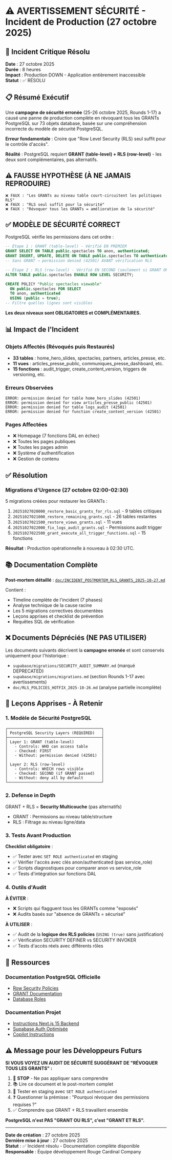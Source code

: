 # ⚠️ AVERTISSEMENT SÉCURITÉ - Incident de Production (27 octobre 2025)

## 🚨 Incident Critique Résolu

**Date** : 27 octobre 2025  
**Durée** : 8 heures  
**Impact** : Production DOWN - Application entièrement inaccessible  
**Statut** : ✅ RÉSOLU  

## 📋 Résumé Exécutif

Une **campagne de sécurité erronée** (25-26 octobre 2025, Rounds 1-17) a causé une panne de production complète en révoquant tous les GRANTs PostgreSQL sur 73 objets database, basée sur une compréhension incorrecte du modèle de sécurité PostgreSQL.

**Erreur fondamentale** : Croire que "Row Level Security (RLS) seul suffit pour le contrôle d'accès".

**Réalité** : PostgreSQL requiert **GRANT (table-level) + RLS (row-level)** - les deux sont complémentaires, pas alternatifs.

## ⚠️ FAUSSE HYPOTHÈSE (À NE JAMAIS REPRODUIRE)

```
❌ FAUX : "Les GRANTs au niveau table court-circuitent les politiques RLS"
❌ FAUX : "RLS seul suffit pour la sécurité"
❌ FAUX : "Révoquer tous les GRANTs = amélioration de la sécurité"
```

## ✅ MODÈLE DE SÉCURITÉ CORRECT

PostgreSQL vérifie les permissions dans cet ordre :

```sql
-- Étape 1 : GRANT (table-level) - Vérifié EN PREMIER
GRANT SELECT ON TABLE public.spectacles TO anon, authenticated;
GRANT INSERT, UPDATE, DELETE ON TABLE public.spectacles TO authenticated;
-- Sans GRANT → permission denied (42501) AVANT vérification RLS

-- Étape 2 : RLS (row-level) - Vérifié EN SECOND (seulement si GRANT OK)
ALTER TABLE public.spectacles ENABLE ROW LEVEL SECURITY;

CREATE POLICY "Public spectacles viewable"
  ON public.spectacles FOR SELECT
  TO anon, authenticated
  USING (public = true);
-- Filtre quelles lignes sont visibles
```

**Les deux niveaux sont OBLIGATOIRES et COMPLÉMENTAIRES.**

## 📊 Impact de l'Incident

### Objets Affectés (Révoqués puis Restaurés)

- **33 tables** : home_hero_slides, spectacles, partners, articles_presse, etc.
- **11 vues** : articles_presse_public, communiques_presse_dashboard, etc.
- **15 fonctions** : audit_trigger, create_content_version, triggers de versioning, etc.

### Erreurs Observées

```
ERROR: permission denied for table home_hero_slides (42501)
ERROR: permission denied for view articles_presse_public (42501)
ERROR: permission denied for table logs_audit (42501)
ERROR: permission denied for function create_content_version (42501)
```

### Pages Affectées

- ❌ Homepage (7 fonctions DAL en échec)
- ❌ Toutes les pages publiques
- ❌ Toutes les pages admin
- ❌ Système d'authentification
- ❌ Gestion de contenu

## ✅ Résolution

### Migrations d'Urgence (27 octobre 02:00-02:30)

5 migrations créées pour restaurer les GRANTs :

1. `20251027020000_restore_basic_grants_for_rls.sql` - 9 tables critiques
2. `20251027021000_restore_remaining_grants.sql` - 26 tables restantes
3. `20251027021500_restore_views_grants.sql` - 11 vues
4. `20251027022000_fix_logs_audit_grants.sql` - Permissions audit trigger
5. `20251027022500_grant_execute_all_trigger_functions.sql` - 15 fonctions

**Résultat** : Production opérationnelle à nouveau à 02:30 UTC.

## 📚 Documentation Complète

**Post-mortem détaillé** : [`doc/INCIDENT_POSTMORTEM_RLS_GRANTS_2025-10-27.md`](./doc/INCIDENT_POSTMORTEM_RLS_GRANTS_2025-10-27.md)

Contient :

- Timeline complète de l'incident (7 phases)
- Analyse technique de la cause racine
- Les 5 migrations correctives documentées
- Leçons apprises et checklist de prévention
- Requêtes SQL de vérification

## ❌ Documents Dépréciés (NE PAS UTILISER)

Les documents suivants décrivent la **campagne erronée** et sont conservés uniquement pour l'historique :

- `supabase/migrations/SECURITY_AUDIT_SUMMARY.md` (marqué DEPRECATED)
- `supabase/migrations/migrations.md` (section Rounds 1-17 avec avertissements)
- `doc/RLS_POLICIES_HOTFIX_2025-10-26.md` (analyse partielle incomplète)

## 🎯 Leçons Apprises - À Retenir

### 1. Modèle de Sécurité PostgreSQL

```
┌─────────────────────────────────────────┐
│ PostgreSQL Security Layers (REQUIRED)   │
├─────────────────────────────────────────┤
│ Layer 1: GRANT (table-level)            │
│   - Controls: WHO can access table      │
│   - Checked: FIRST                      │
│   - Without: permission denied (42501)  │
│                                         │
│ Layer 2: RLS (row-level)                │
│   - Controls: WHICH rows visible        │
│   - Checked: SECOND (if GRANT passed)   │
│   - Without: deny all by default        │
└─────────────────────────────────────────┘
```

### 2. Defense in Depth

GRANT + RLS = **Security Multicouche** (pas alternatifs)

- GRANT : Permissions au niveau table/structure
- RLS : Filtrage au niveau ligne/data

### 3. Tests Avant Production

**Checklist obligatoire** :

- ✅ Tester avec `SET ROLE authenticated` en staging
- ✅ Vérifier l'accès avec clés anon/authenticated (pas service_role)
- ✅ Scripts diagnostiques pour comparer anon vs service_role
- ✅ Tests d'intégration sur fonctions DAL

### 4. Outils d'Audit

**À ÉVITER** :

- ❌ Scripts qui flagguent tous les GRANTs comme "exposés"
- ❌ Audits basés sur "absence de GRANTs = sécurisé"

**À UTILISER** :

- ✅ Audit de la **logique des RLS policies** (`USING (true)` sans justification)
- ✅ Vérification SECURITY DEFINER vs SECURITY INVOKER
- ✅ Tests d'accès réels avec différents rôles

## 🔗 Ressources

### Documentation PostgreSQL Officielle

- [Row Security Policies](https://www.postgresql.org/docs/current/ddl-rowsecurity.html)
- [GRANT Documentation](https://www.postgresql.org/docs/current/sql-grant.html)
- [Database Roles](https://www.postgresql.org/docs/current/user-manag.html)

### Documentation Projet

- [Instructions Next.js 15 Backend](./.github/instructions/nextjs15-backend-with-supabase.instructions.md)
- [Supabase Auth Optimisée](./.github/instructions/nextjs-supabase-auth-2025.instructions.md)
- [Copilot Instructions](./.github/copilot-instructions.md)

## ⚠️ Message pour les Développeurs Futurs

**SI VOUS VOYEZ UN AUDIT DE SÉCURITÉ SUGGÉRANT DE "RÉVOQUER TOUS LES GRANTS" :**

1. 🛑 **STOP** - Ne pas appliquer sans comprendre
2. 📚 Lire ce document et le post-mortem complet
3. 🧪 Tester en staging avec `SET ROLE authenticated`
4. ❓ Questionner la prémisse : "Pourquoi révoquer des permissions requises ?"
5. ✅ Comprendre que GRANT + RLS travaillent ensemble

**PostgreSQL n'est PAS "GRANT OU RLS", c'est "GRANT ET RLS".**

---

**Date de création** : 27 octobre 2025  
**Dernière mise à jour** : 27 octobre 2025  
**Statut** : ✅ Incident résolu - Documentation complète disponible  
**Responsable** : Équipe développement Rouge Cardinal Company
